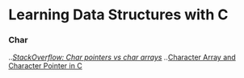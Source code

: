 # Learning Data Structures with C

### Char
..*[StackOverflow: Char pointers vs char arrays](https://stackoverflow.com/questions/40002185/char-pointers-and-the-printf-function)
..*[Character Array and Character Pointer in C](https://overiq.com/c-programming-101/character-array-and-character-pointer-in-c/)